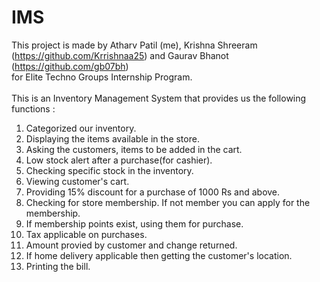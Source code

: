 # IMS 
This project is made by Atharv Patil (me), Krishna Shreeram (https://github.com/Krrishnaa25) and Gaurav Bhanot (https://github.com/gb07bh)<br> for Elite Techno Groups Internship Program.<br><br>
This is an Inventory Management System that provides us the following functions : <br>
1. Categorized our inventory.<br> 
2. Displaying the items available in the store.<br> 
3. Asking the customers, items to be added in the cart. <br>
4. Low stock alert after a purchase(for cashier).<br>
5. Checking specific stock in the inventory.<br>
6. Viewing customer's cart.<br>
7. Providing 15% discount for a purchase of 1000 Rs and above.<br>
8. Checking for store membership. If not member you can apply for the membership.<br>
9. If membership points exist, using them for purchase.<br>
10. Tax applicable on purchases. <br>
11. Amount provied by customer and change returned.<br>
12. If home delivery applicable then getting the customer's location.<br>
13. Printing the bill.<br>
